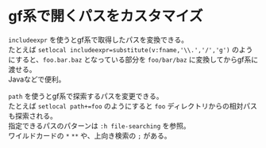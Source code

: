 # gf系で開くパスをカスタマイズ

`includeexpr` を使うとgf系で取得したパスを変換できる。  
たとえば `setlocal includeexpr=substitute(v:fname,'\\.','/','g')` のようにすると、`foo.bar.baz` となっている部分を `foo/bar/baz` に変換してからgf系に渡せる。  
Javaなどで便利。

`path` を使うとgf系で探索するパスを変更できる。  
たとえば `setlocal path+=foo` のようにすると `foo` ディレクトリからの相対パスも探索される。  
指定できるパスのパターンは `:h file-searching` を参照。  
ワイルドカードの `*` `**` や、上向き検索の `;` がある。
